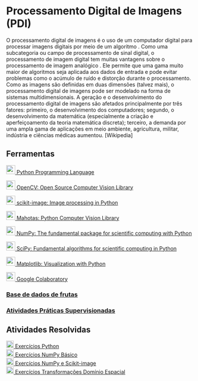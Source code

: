 
# Processamento Digital de Imagens (PDI)

O processamento digital de imagens é o uso de um computador digital para processar imagens digitais por meio de um algoritmo . Como uma subcategoria ou campo de processamento de sinal digital, o processamento de imagem digital tem muitas vantagens sobre o processamento de imagem analógico . Ele permite que uma gama muito maior de algoritmos seja aplicada aos dados de entrada e pode evitar problemas como o acúmulo de ruído e distorção durante o processamento. Como as imagens são definidas em duas dimensões (talvez mais), o processamento digital de imagens pode ser modelado na forma de sistemas multidimensionais. A geração e o desenvolvimento do processamento digital de imagens são afetados principalmente por três fatores: primeiro, o desenvolvimento dos computadores; segundo, o desenvolvimento da matemática (especialmente a criação e aperfeiçoamento da teoria matemática discreta); terceiro, a demanda por uma ampla gama de aplicações em meio ambiente, agricultura, militar, indústria e ciências médicas aumentou. [Wikipedia]



## Ferramentas
<div>
  <a href="https://www.python.org/" target="_blank"><img src="https://cdn.jsdelivr.net/gh/devicons/devicon/icons/python/python-original.svg" width="24" height="24" target="_blank"> Python Programming Language<br></a>
  
  <a href="https://github.com/opencv/opencv/wiki" target="_blank"><img src="https://cdn.jsdelivr.net/gh/devicons/devicon/icons/opencv/opencv-original.svg" width="24" height="24" target="_blank"> OpenCV: Open Source Computer Vision Library<br></a>
  
  <a href="https://scikit-image.org/docs/stable/" target="_blank"><img src="https://upload.wikimedia.org/wikipedia/commons/3/38/Scikit-image_logo.png" width="24" height="24" target="_blank"> scikit-image: Image processing in Python<br></a>
  
  <a href="https://pypi.org/project/mahotas/" target="_blank"><img src="https://seeklogo.com/images/P/pypi-logo-5B953CE804-seeklogo.com.png" width="24" height="24" target="_blank"> Mahotas: Python Computer Vision Library<br></a>
  
  <a href="https://numpy.org/" target="_blank"><img src="https://cdn.jsdelivr.net/gh/devicons/devicon/icons/numpy/numpy-original.svg" width="24" height="24" target="_blank"> NumPy: The fundamental package for scientific computing with Python<br></a>
  
  <a href="https://scipy.org/" target="_blank"><img src="https://upload.wikimedia.org/wikipedia/commons/thumb/b/b2/SCIPY_2.svg/1200px-SCIPY_2.svg.png" width="24" height="24" target="_blank"> SciPy: Fundamental algorithms for scientific computing in Python<br></a>
  
  <a href="https://matplotlib.org/" target="_blank"><img src="https://upload.wikimedia.org/wikipedia/commons/thumb/0/01/Created_with_Matplotlib-logo.svg/2048px-Created_with_Matplotlib-logo.svg.png" width="24" height="24" target="_blank"> Matplotlib: Visualization with Python<br></a>
  
  <a href="https://colab.research.google.com/notebooks/welcome.ipynb/" target="_blank"><img src="https://upload.wikimedia.org/wikipedia/commons/d/d0/Google_Colaboratory_SVG_Logo.svg" width="24" height="24" target="_blank"> Google Colaboratory<br></a>

</div>



### [Base de dados de frutas](https://github.com/dev-marcos/Digital-image-processing/tree/main/ft-DB)
### [Atividades Práticas Supervisionadas](https://github.com/dev-marcos/Digital-image-processing/tree/main/APS)



## Atividades Resolvidas

  <a href="https://github.com/dev-marcos/Digital-image-processing/blob/main/1%20-%20py_training01.ipynb" target="_blank">
      <img src="https://cdn.jsdelivr.net/gh/devicons/devicon/icons/jupyter/jupyter-original.svg" width="20" height="20"/>
      Exercícios Python <br>
  </a>
  <a href="https://github.com/dev-marcos/Digital-image-processing/blob/main/2%20-%20NumPy01.ipynb" target="_blank">
      <img src="https://cdn.jsdelivr.net/gh/devicons/devicon/icons/jupyter/jupyter-original.svg" width="20" height="20"/>
      Exercícios NumPy Básico <br>
  </a>
  <a href="https://github.com/dev-marcos/Digital-image-processing/blob/main/3%20-%20DIP_task01.ipynb" target="_blank">
      <img src="https://cdn.jsdelivr.net/gh/devicons/devicon/icons/jupyter/jupyter-original.svg" width="20" height="20"/>
      Exercícios NumPy e Scikit-image <br>
  </a>
  <a href="https://github.com/dev-marcos/Digital-image-processing/blob/main/4%20-%20DIP_task02.ipynb" target="_blank">
      <img src="https://cdn.jsdelivr.net/gh/devicons/devicon/icons/jupyter/jupyter-original.svg" width="20" height="20"/>
      Exercícios Transformações Domínio Espacial <br>
  </a>
